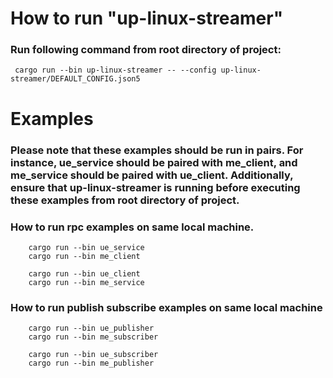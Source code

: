 # How to run "up-linux-streamer"
### Run following command from root directory of project:
     cargo run --bin up-linux-streamer -- --config up-linux-streamer/DEFAULT_CONFIG.json5  

# Examples
### Please note that these examples should be run in pairs. For instance, ue_service should be paired with me_client, and me_service should be paired with ue_client. Additionally, ensure that up-linux-streamer is running before executing these examples from root directory of project.

### How to run rpc examples on same local machine. 

```
    cargo run --bin ue_service
    cargo run --bin me_client
```

```
    cargo run --bin ue_client
    cargo run --bin me_service
```
### How to run publish subscribe examples on same local machine

```
    cargo run --bin ue_publisher
    cargo run --bin me_subscriber
```
```
    cargo run --bin ue_subscriber
    cargo run --bin me_publisher
```